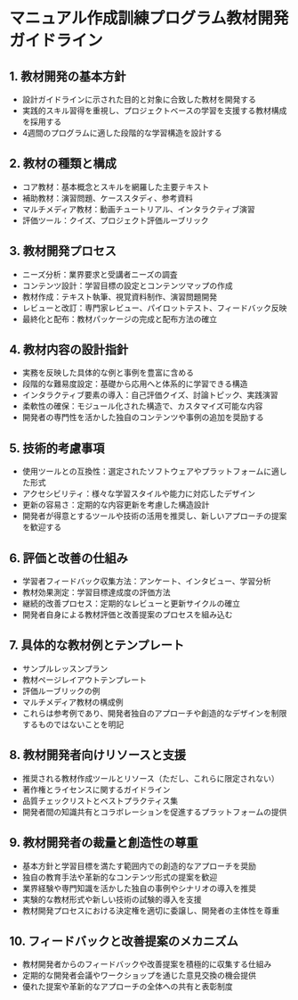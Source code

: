 # マニュアル作成訓練プログラム教材開発ガイドライン

## 1. 教材開発の基本方針

- 設計ガイドラインに示された目的と対象に合致した教材を開発する
- 実践的スキル習得を重視し、プロジェクトベースの学習を支援する教材構成を採用する
- 4週間のプログラムに適した段階的な学習構造を設計する

## 2. 教材の種類と構成

- コア教材：基本概念とスキルを網羅した主要テキスト
- 補助教材：演習問題、ケーススタディ、参考資料
- マルチメディア教材：動画チュートリアル、インタラクティブ演習
- 評価ツール：クイズ、プロジェクト評価ルーブリック

## 3. 教材開発プロセス

- ニーズ分析：業界要求と受講者ニーズの調査
- コンテンツ設計：学習目標の設定とコンテンツマップの作成
- 教材作成：テキスト執筆、視覚資料制作、演習問題開発
- レビューと改訂：専門家レビュー、パイロットテスト、フィードバック反映
- 最終化と配布：教材パッケージの完成と配布方法の確立

## 4. 教材内容の設計指針

- 実務を反映した具体的な例と事例を豊富に含める
- 段階的な難易度設定：基礎から応用へと体系的に学習できる構造
- インタラクティブ要素の導入：自己評価クイズ、討論トピック、実践演習
- 柔軟性の確保：モジュール化された構造で、カスタマイズ可能な内容
- 開発者の専門性を活かした独自のコンテンツや事例の追加を奨励する

## 5. 技術的考慮事項

- 使用ツールとの互換性：選定されたソフトウェアやプラットフォームに適した形式
- アクセシビリティ：様々な学習スタイルや能力に対応したデザイン
- 更新の容易さ：定期的な内容更新を考慮した構造設計
- 開発者が得意とするツールや技術の活用を推奨し、新しいアプローチの提案を歓迎する

## 6. 評価と改善の仕組み

- 学習者フィードバック収集方法：アンケート、インタビュー、学習分析
- 教材効果測定：学習目標達成度の評価方法
- 継続的改善プロセス：定期的なレビューと更新サイクルの確立
- 開発者自身による教材評価と改善提案のプロセスを組み込む

## 7. 具体的な教材例とテンプレート

- サンプルレッスンプラン
- 教材ページレイアウトテンプレート
- 評価ルーブリックの例
- マルチメディア教材の構成例
- これらは参考例であり、開発者独自のアプローチや創造的なデザインを制限するものではないことを明記

## 8. 教材開発者向けリソースと支援

- 推奨される教材作成ツールとリソース（ただし、これらに限定されない）
- 著作権とライセンスに関するガイドライン
- 品質チェックリストとベストプラクティス集
- 開発者間の知識共有とコラボレーションを促進するプラットフォームの提供

## 9. 教材開発者の裁量と創造性の尊重

- 基本方針と学習目標を満たす範囲内での創造的なアプローチを奨励
- 独自の教育手法や革新的なコンテンツ形式の提案を歓迎
- 業界経験や専門知識を活かした独自の事例やシナリオの導入を推奨
- 実験的な教材形式や新しい技術の試験的導入を支援
- 教材開発プロセスにおける決定権を適切に委譲し、開発者の主体性を尊重

## 10. フィードバックと改善提案のメカニズム

- 教材開発者からのフィードバックや改善提案を積極的に収集する仕組み
- 定期的な開発者会議やワークショップを通じた意見交換の機会提供
- 優れた提案や革新的なアプローチの全体への共有と表彰制度

